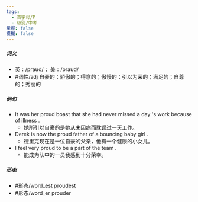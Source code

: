 ```yaml
---
tags:
  - 首字母/P
  - 级别/中考
掌握: false
模糊: false
---
```

##### 词义
- 英：/praʊd/； 美：/praʊd/
- #词性/adj  自豪的；骄傲的；得意的；傲慢的；引以为荣的；满足的；自尊的；秀丽的
##### 例句
- It was her proud boast that she had never missed a day 's work because of illness .
	- 她所引以自豪的是她从未因病而耽误过一天工作。
- Derek is now the proud father of a bouncing baby girl .
	- 德里克现在是一位自豪的父亲，他有一个健康的小女儿。
- I feel very proud to be a part of the team .
	- 能成为队中的一员我感到十分荣幸。
##### 形态
- #形态/word_est proudest
- #形态/word_er prouder
